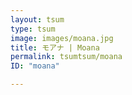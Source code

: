 ```yaml
---
layout: tsum
type: tsum
image: images/moana.jpg
title: モアナ | Moana
permalink: tsumtsum/moana
ID: "moana"

---
```


